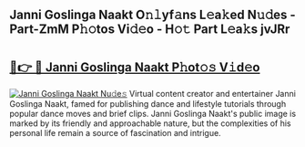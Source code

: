 ## Janni Goslinga Naakt O𝚗𝚕yf𝚊ns L𝚎a𝚔ed N𝚞𝚍es - Part-ZmM P𝚑𝚘tos Vi𝚍𝚎o - H𝚘𝚝 Part L𝚎a𝚔s jvJRr

# <h2><a href="http://kf3e2v.oniu.top/?m=Janni+Goslinga+Naakt">🔗👉 🔴 Janni Goslinga Naakt P𝚑ot𝚘𝚜 V𝚒d𝚎o</a></h2>

[![Janni Goslinga Naakt Nu𝚍e𝚜](https://i.imgur.com/0qMVB7G.gif)](http://kf3e2v.oniu.top/?m=Janni+Goslinga+Naakt)
Virtual content creator and entertainer Janni Goslinga Naakt, famed for publishing dance and lifestyle tutorials through popular dance moves and brief clips. Janni Goslinga Naakt's public image is marked by its friendly and approachable nature, but the complexities of his personal life remain a source of fascination and intrigue.  
